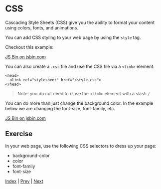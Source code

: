 # CSS

Cascading Style Sheets (CSS) give you the ability to format your content using colors, fonts, and animations.

You can add CSS styling to your web page by using the `style` tag.

Checkout this example:

<a class="jsbin-embed" href="http://jsbin.com/nicaze/1/embed?html,output">JS Bin on jsbin.com</a>

You can also create a `.css` file and use the CSS file via a `<link>` element:

```
<head>
  <link rel="stylesheet" href="/style.css">
</head>
```

> Note: you do not need to close the `<link>` element with a slash `/`

You can do more than just change the background color. In the example below we are changing the font-size, font-family, etc.

<a class="jsbin-embed" href="https://jsbin.com/nicaze/3/embed?css,output">JS Bin on jsbin.com</a>

## Exercise

In your web page, use the following CSS selectors to dress up your page:

- background-color
- color
- font-family
- font-size


[Index](.) | [Prev](avatar) | [Next](layout)
